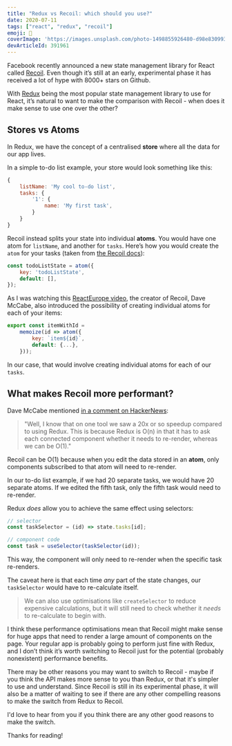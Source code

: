 ```yaml
---
title: "Redux vs Recoil: which should you use?"
date: 2020-07-11
tags: ["react", "redux", "recoil"]
emoji: 🐍
coverImage: 'https://images.unsplash.com/photo-1498855926480-d98e83099315?ixlib=rb-1.2.1&ixid=eyJhcHBfaWQiOjEyMDd9&auto=format&fit=crop&w=1950&q=80'
devArticleId: 391961
--- 
```


Facebook recently announced a new state management library for React called [Recoil](https://github.com/facebookexperimental/Recoil). Even though it’s still at an early, experimental phase it has received a lot of hype with 8000+ stars on Github.

With [Redux](https://github.com/reduxjs/react-redux) being the most popular state management library to use for React, it’s natural to want to make the comparison with Recoil - when does it make sense to use one over the other?

## Stores vs Atoms
In Redux, we have the concept of a centralised **store** where all the data for our app lives. 

In a simple to-do list example, your store would look something like this:

```js
{
    listName: 'My cool to-do list',
    tasks: {
        '1': {
            name: 'My first task',
        }
    }
}
```

Recoil instead splits your state into individual **atoms**. You would have one atom for `listName`, and another for `tasks`. Here’s how you would create the `atom` for your tasks (taken from [the Recoil docs](https://recoiljs.org/docs/basic-tutorial/atoms)):

```js
const todoListState = atom({
    key: 'todoListState',
    default: [],
});
```

As I was watching this [ReactEurope video](https://youtu.be/_ISAA_Jt9kI), the creator of Recoil, Dave McCabe, also introduced the possibility of creating individual atoms for each of your items:

```js
export const itemWithId =
    memoize(id => atom({
        key: `item${id}`,
        default: {...},
    }));
```
In our case, that would involve creating individual atoms for each of our `tasks`.

## What makes Recoil more performant?

Dave McCabe mentioned [in a comment on HackerNews](https://news.ycombinator.com/item?id=23183177):

> "Well, I know that on one tool we saw a 20x or so speedup compared to using Redux. This is because Redux is O(n) in that it has to ask each connected component whether it needs to re-render, whereas we can be O(1)."

Recoil can be O(1) because when you edit the data stored in an **atom**, only components subscribed to that atom will need to re-render. 

In our to-do list example, if we had 20 separate tasks, we would have 20 separate atoms. If we edited the fifth task, only the fifth task would need to re-render.

Redux _does_ allow you to achieve the same effect using selectors:
```js
// selector
const taskSelector = (id) => state.tasks[id];

// component code
const task = useSelector(taskSelector(id));
```

This way, the component will only need to re-render when the specific task re-renders.

The caveat here is that each time _any_ part of the state changes, our `taskSelector` would have to re-calculate itself. 

> We can also use optimisations like `createSelector` to reduce expensive calculations, but it will still need to check whether it _needs_ to re-calculate to begin with.

I think these performance optimisations mean that Recoil might make sense for huge apps that need to render a large amount of components on the page. Your regular app is probably going to perform just fine with Redux, and I don’t think it’s worth switching to Recoil just for the potential (probably nonexistent) performance benefits.

There may be other reasons you may want to switch to Recoil - maybe if you think the API makes more sense to you than Redux, or that it's simpler to use and understand. Since Recoil is still in its experimental phase, it will also be a matter of waiting to see if there are any other compelling reasons to make the switch from Redux to Recoil.

I'd love to hear from you if you think there are any other good reasons to make the switch.

Thanks for reading!